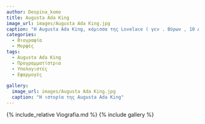 ```yaml
---
author: Despina_komo
title: Augusta Ada King
image_url: images/Augusta Ada King.jpg
caption: "Η Augusta Ada King, κόμισσα της Lovelace ( γεν . Βύρων , 10 Δεκεμβρίου 1815 – 27 Νοεμβρίου 1852) ήταν Αγγλίδα μαθηματικός και συγγραφέας, κυρίως γνωστή για το έργο της στον προτεινόμενο μηχανικό υπολογιστή γενικής χρήσης του Charles Babbage , την Αναλυτική Μηχανή . Ήταν η πρώτη που αναγνώρισε ότι το μηχάνημα είχε εφαρμογές πέρα ​​από τον καθαρό υπολογισμό και δημοσίευσε τον πρώτο αλγόριθμο που προοριζόταν να εκτελεστεί από μια τέτοια μηχανή. Ως αποτέλεσμα, θεωρείται συχνά ως η πρώτη προγραμματίστρια υπολογιστών ."
categories:
  - Βιογραφία
  - Μορφές
tags:
  - Augusta Ada King
  - Προγραμματίστρια 
  - Υπολογιστές
  - Eφαρμογές
   
gallery:
  image_url: images/Augusta Ada King.jpg
  caption: "H ιστορία της Augusta Ada King"
---
```

  
{% include_relative  Viografia.md %}
{% include gallery %}
